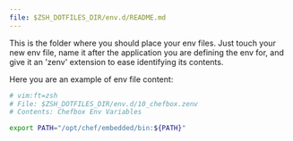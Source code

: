 ```yaml
---
file: $ZSH_DOTFILES_DIR/env.d/README.md
---
```


This is the folder where you should place your env files.
Just touch your new env file, name it after the application you are defining the env for,
and give it an 'zenv' extension to ease identifying its contents.

Here you are an example of env file content:

```sh
# vim:ft=zsh
# File: $ZSH_DOTFILES_DIR/env.d/10_chefbox.zenv
# Contents: Chefbox Env Variables

export PATH="/opt/chef/embedded/bin:${PATH}"
```
